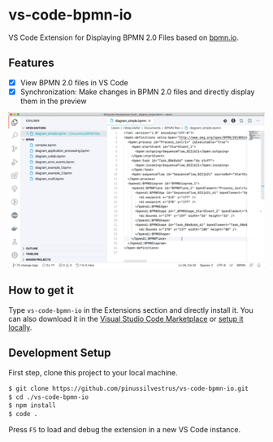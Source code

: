 # vs-code-bpmn-io

VS Code Extension for Displaying BPMN 2.0 Files based on [bpmn.io](https://bpmn.io/).

## Features

* [x] View BPMN 2.0 files in VS Code
* [x] Synchronization: Make changes in BPMN 2.0 files and directly display them in the preview 

![alt](./resources/screencast_preview.gif)

## How to get it

Type `vs-code-bpmn-io` in the Extensions section and directly install it. You can also download it in the [Visual Studio Code Marketplace](https://marketplace.visualstudio.com/items?itemName=salaboy.vs-code-bpmn-io) or [setup it locally](#development-setup).


## Development Setup

First step, clone this project to your local machine.

```sh
$ git clone https://github.com/pinussilvestrus/vs-code-bpmn-io.git
$ cd ./vs-code-bpmn-io
$ npm install
$ code .
```

Press `F5` to load and debug the extension in a new VS Code instance.


